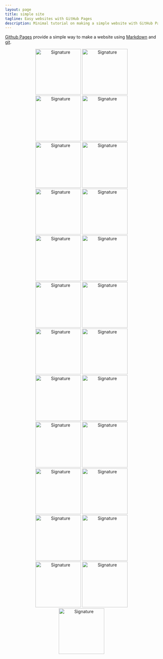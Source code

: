 ```yaml
---
layout: page
title: simple site
tagline: Easy websites with GitHub Pages
description: Minimal tutorial on making a simple website with GitHub Pages
---
```


[Github Pages](https://pages.github.com) provide a simple way to make a
website using
[Markdown](https://daringfireball.net/projects/markdown/) and
[git](https://git-scm.com).
<center>
<img src="signatures_optimized/1.jpg" alt="Signature" style="height:150px;">
<img src="signatures_optimized/2.jpg" alt="Signature" style="height:150px;"><br>
<img src="signatures_optimized/3.jpg" alt="Signature" style="height:150px;">
<img src="signatures_optimized/4.jpg" alt="Signature" style="height:150px;"><br>
<img src="signatures_optimized/5.jpg" alt="Signature" style="height:150px;">
<img src="signatures_optimized/6.jpg" alt="Signature" style="height:150px;"><br>
<img src="signatures_optimized/7.jpg" alt="Signature" style="height:150px;">
<img src="signatures_optimized/8.jpg" alt="Signature" style="height:150px;"><br>
<img src="signatures_optimized/9.jpg" alt="Signature" style="height:150px;">
<img src="signatures_optimized/10.jpg" alt="Signature" style="height:150px;"><br>
<img src="signatures_optimized/11.jpg" alt="Signature" style="height:150px;">
<img src="signatures_optimized/12.jpg" alt="Signature" style="height:150px;"><br>
<img src="signatures_optimized/13.jpg" alt="Signature" style="height:150px;">
<img src="signatures_optimized/14.jpg" alt="Signature" style="height:150px;"><br>
<img src="signatures_optimized/15.jpg" alt="Signature" style="height:150px;">
<img src="signatures_optimized/16.jpg" alt="Signature" style="height:150px;"><br>
<img src="signatures_optimized/17.jpg" alt="Signature" style="height:150px;">
<img src="signatures_optimized/18.jpg" alt="Signature" style="height:150px;"><br>
<img src="signatures_optimized/19.jpg" alt="Signature" style="height:150px;">
<img src="signatures_optimized/20.jpg" alt="Signature" style="height:150px;"><br>
<img src="signatures_optimized/21.jpg" alt="Signature" style="height:150px;">
<img src="signatures_optimized/22.jpg" alt="Signature" style="height:150px;"><br>
<img src="signatures_optimized/23.jpg" alt="Signature" style="height:150px;">
<img src="signatures_optimized/24.jpg" alt="Signature" style="height:150px;"><br>
<img src="signatures_optimized/25.jpg" alt="Signature" style="height:150px;">
</center>
